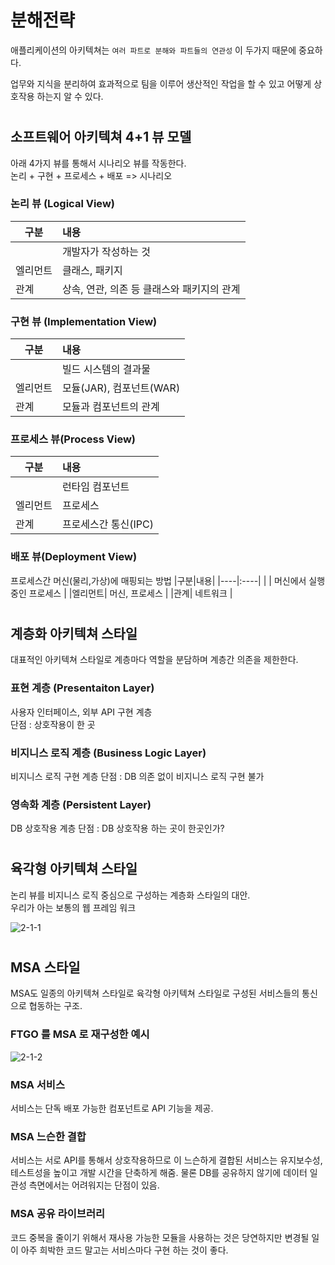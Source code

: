 # 분해전략

애플리케이션의 아키텍쳐는 `여러 파트로 분해와 파트들의 연관성` 이 두가지 때문에 중요하다.

업무와 지식을 분리하여 효과적으로 팀을 이루어 생산적인 작업을 할 수 있고 어떻게 상호작용 하는지 알 수 있다.

#
## 소프트웨어 아키텍쳐 4+1 뷰 모델
아래 4가지 뷰를 통해서 시나리오 뷰를 작동한다.  
논리 + 구현 + 프로세스 + 배포 => 시나리오

### 논리 뷰 (Logical View)  
|구분|내용|
|----|:----|
| | 개발자가 작성하는 것 |
|엘리먼트| 클래스, 패키지 |
|관계| 상속, 연관, 의존 등 클래스와 패키지의 관계 |

### 구현 뷰 (Implementation View)  
|구분|내용|
|----|:----|
| | 빌드 시스템의 결과물 |
|엘리먼트| 모듈(JAR), 컴포넌트(WAR) |
|관계| 모듈과 컴포넌트의 관계 |

### 프로세스 뷰(Process View)  
|구분|내용|
|----|:----|
| | 런타임 컴포넌트 |
|엘리먼트| 프로세스 |
|관계| 프로세스간 통신(IPC) |
 
### 배포 뷰(Deployment View)
프로세스간 머신(물리,가상)에 매핑되는 방법
|구분|내용|
|----|:----|
| | 머신에서 실행 중인 프로세스 |
|엘리먼트| 머신, 프로세스 |
|관계| 네트워크 |

#
## 계층화 아키텍쳐 스타일
대표적인 아키텍쳐 스타일로 계층마다 역할을 분담하며 계층간 의존을 제한한다.

### 표현 계층 (Presentaiton Layer)
사용자 인터페이스, 외부 API 구현 계층  
단점 : 상호작용이 한 곳

### 비지니스 로직 계층 (Business Logic Layer)
비지니스 로직 구현 계층
단점 : DB 의존 없이 비지니스 로직 구현 불가

### 영속화 계층 (Persistent Layer)
DB 상호작용 계층
단점 : DB 상호작용 하는 곳이 한곳인가?

#
## 육각형 아키텍쳐 스타일
논리 뷰를 비지니스 로직 중심으로 구성하는 계층화 스타일의 대안.  
우리가 아는 보통의 웹 프레임 워크

![2-1-1](https://raw.githubusercontent.com/sanggi-wjg/micro_service_pattern_study/main/data/2-1-1.PNG)

#
## MSA 스타일
MSA도 일종의 아키텍쳐 스타일로 육각형 아키텍쳐 스타일로 구성된 서비스들의 통신으로 협동하는 구조.

### FTGO 를 MSA 로 재구성한 예시
![2-1-2](https://raw.githubusercontent.com/sanggi-wjg/micro_service_pattern_study/main/data/2-1-2.PNG)

### MSA 서비스
서비스는 단독 배포 가능한 컴포넌트로 API 기능을 제공.

### MSA 느슨한 결합
서비스는 서로 API를 통해서 상호작용하므로 이 느슨하게 결합된 서비스는 유지보수성, 테스트성을 높이고 개발 시간을 단축하게 해줌. 물론 DB를 공유하지 않기에 데이터 일관성 측면에서는 어려워지는 단점이 있음.

### MSA 공유 라이브러리
코드 중복을 줄이기 위해서 재사용 가능한 모듈을 사용하는 것은 당연하지만  변경될 일이 아주 희박한 코드 말고는 서비스마다 구현 하는 것이 좋다.